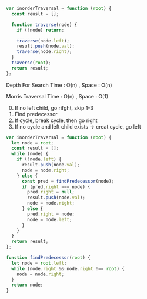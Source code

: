 ```javascript
var inorderTraversal = function (root) {
  const reuslt = [];

  function traverse(node) {
    if (!node) return;

    traverse(node.left);
    result.push(node.val);
    traverse(node.right);
  }
  traverse(root);
  return result;
};
```

Depth For Search
Time : O(n) , Space : O(n)

Morris Traversal
Time : O(n) , Space : O(1)

0. If no left child, go rifght, skip 1-3
1. Find predecessor
2. If cycle, break cycle, then go right
3. If no cycle and left child exists -> creat cycle, go left

```javascript
var inorderTraversal = function (root) {
  let node = root;
  const result = [];
  while (node) {
    if (!node.left) {
      result.push(node.val);
      node = node.right;
    } else {
      const pred = findPredecessor(node);
      if (pred.right === node) {
        pred.right = null;
        result.push(node.val);
        node = node.right;
      } else {
        pred.right = node;
        node = node.left;
      }
    }
  }
  return result;
};

function findPredecessor(root) {
  let node = root.left;
  while (node.right && node.right !== root) {
    node = node.right;
  }
  return node;
}
```
